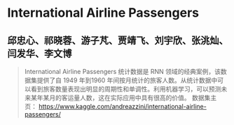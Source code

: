 # International Airline Passengers
## 邱忠心、祁晓蓉、游子芃、贾靖飞、刘宇欣、张洮灿、闫发华、李文博
> International Airline Passengers 统计数据是 RNN 领域的经典案例，该数据集提供了⾃ 1949 年到1960 年间按⽉统计的旅客⼈数。从统计数据中可以看到旅客数量表现出明显的周期性和单调性。利⽤机器学习，可以预测未来某年某⽉的客运量⼈数，这在实际应⽤中具有很⾼的价值。
> 数据集主⻚： https://www.kaggle.com/andreazzini/international-airline-passengers/
